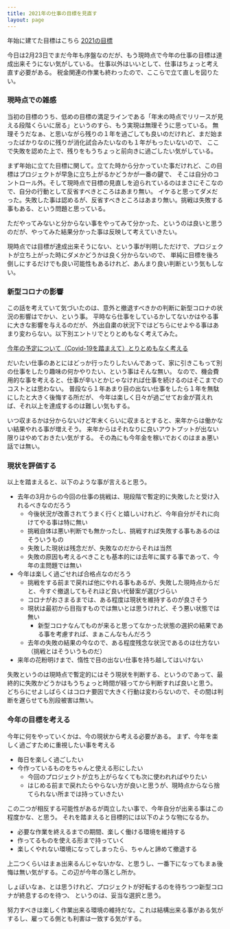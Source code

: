 ```yaml
---
title: 2021年の仕事の目標を見直す
layout: page
---
```

年始に建てた目標はこちら [2021の目標](https://karino2.github.io/2021/01/02/2021_goal.html)

今日は2月23日でまだ今年も序盤なのだが、もう現時点で今年の仕事の目標は達成出来そうにない気がしている。
仕事以外はいいとして、仕事はちょっと考え直す必要がある。
税金関連の作業も終わったので、ここらで立て直しを図りたい。

### 現時点での雑感

当初の目標のうち、低めの目標の満足ラインである「年末の時点でリリースが見える段階くらいに居る」というのすら、もう実現は無理そうに思っている。
無理そうだなぁ、と思いながら残りの１年を過ごしても良いのだけれど、まだ始まったばかりなのに残りが消化試合みたいなのも１年がもったいないので、
ここで失敗を認めた上で、残りをもうちょっと前向きに過ごしたい気がしている。

まず年始に立てた目標に関して。立てた時から分かっていた事だけれど、この目標はプロジェクトが早急に立ち上がるかどうかが一番の鍵で、
そこは自分のコントロール外。そして現時点で目標の見直しを迫られているのはまさにそこなので、自分の行動として反省すべきところはあまり無い。
イケると思ってダメだった。失敗した事は認めるが、反省すべきところはあまり無い。挑戦は失敗する事もある、という問題と思っている。

ただやってみないと分からない事をやってみて分かった、というのは良いと思うのだが、やってみた結果分かった事は反映して考えていきたい。

現時点では目標が達成出来そうにない、という事が判明しただけで、プロジェクトが立ち上がった時にダメかどうかは良く分からないので、
単純に目標を後ろ倒しにするだけでも良い可能性もあるけれど、あんまり良い判断という気もしない。

### 新型コロナの影響

この話を考えていて気づいたのは、意外と撤退すべきかの判断に新型コロナの状況の影響はでかい、という事。
平時なら仕事をしているかしてないかはやる事に大きな影響を与えるのだが、
外出自粛の状況下ではどちらにせよやる事はあまり変わらない。以下別エントリでとりとめもなく考えてみた。

[今年の予定について（Covid-19を踏まえて）とりとめもなく考える](https://karino2.github.io/2021/02/23/plan_2021.html)

だいたい仕事のあとにはどっか行ったりしたいんであって、家に引きこもって別の仕事をしたり趣味の何かやりたい、という事はそんな無い。
なので、機会費用的な事を考えると、仕事が辛いとかじゃなければ仕事を続けるのはそこまでのコストとは思わない。
普段なら１年あまり目の出ない仕事をしたら１年を無駄にしたと大きく後悔する所だが、
今年は楽しく日々が過ごせてお金が貰えれば、それ以上を達成するのは難しい気もする。

いつ収まるかは分からないけど年末くらいに収まるとすると、来年からは働かない結果やれる事が増えそう。
来年からはそれなりに良いアウトプットが出ない限りはやめておきたい気がする。
その為にも今年金を稼いでおくのはまぁ悪い話では無い。

### 現状を評価する

以上を踏まえると、以下のような事が言えると思う。

- 去年の3月からの今回の仕事の挑戦は、現段階で暫定的に失敗したと受け入れるべきなのだろう
   - 今後状況が改善されてうまく行くと嬉しいけれど、今年自分がそれに向けてやる事は特に無い
   - 挑戦自体は悪い判断でも無かったし、挑戦すれば失敗する事もあるのはそういうもの
   - 失敗した現状は残念だが、失敗なのだからそれは当然
   - 失敗の原因も考えるべきことも基本的には去年に属する事であって、今年の主問題では無い
- 今年は楽しく過ごせれば合格点なのだろう
   - 挑戦をする前まで戻れば他にやれる事もあるが、失敗した現時点からだと、今すぐ撤退してもそれほど良い代替案が選びづらい
   - コロナがおさまるまでは、ある程度は現状を維持するのが良さそう
   - 現状は最初から目指すものでは無いとは思うけれど、そう悪い状態では無い
      - 新型コロナなんてものが来ると思ってなかった状態の選択の結果である事を考慮すれば、まぁこんなもんだろう
   - 去年の失敗の結果の今なので、ある程度残念な状況であるのは仕方ない（挑戦とはそういうものだ）
- 来年の花粉明けまで、惰性で目の出ない仕事を持ち越してはいけない

失敗というのは現時点で暫定的にはそう現状を判断する、というのであって、最終的に失敗かどうかはもうちょっと時間が経ってから判断すれば良いと思う。
どちらにせよしばらくはコロナ要因で大きく行動は変わらないので、その間は判断を遅らせても別段被害は無い。

### 今年の目標を考える

今年に何をやっていくかは、今の現状から考える必要がある。
まず、今年を楽しく過ごすために重視したい事を考える

- 毎日を楽しく過ごしたい
- 今作っているものをちゃんと使える形にしたい
  - 今回のプロジェクトが立ち上がらなくても次に使われればやりたい
  - はじめる前まで戻れたらやらない方が良いと思うが、現時点からなら捨てられない所までは持っていきたい

この二つが相反する可能性があるが両立したい事で、今年自分が出来る事はこの程度かな、と思う。
それを踏まえると目標的には以下のような物になるか。

- 必要な作業を終えるまでの期間、楽しく働ける環境を維持する
- 作ってるものを使える形まで持っていく
- 楽しくやれない環境になってしまったら、ちゃんと諦めて撤退する

上二つくらいはまぁ出来るんじゃないかな、と思うし、一番下になってもまぁ後悔は無い気がする。この辺が今年の落とし所か。

しょぼいなぁ、とは思うけれど、プロジェクトが好転するのを待ちつつ新型コロナが終息するのを待つ、
というのは、妥当な選択と思う。

努力すべきは楽しく作業出来る環境の維持だな。これは結構出来る事がある気がするし、雇ってる側とも利害は一致する気がする。